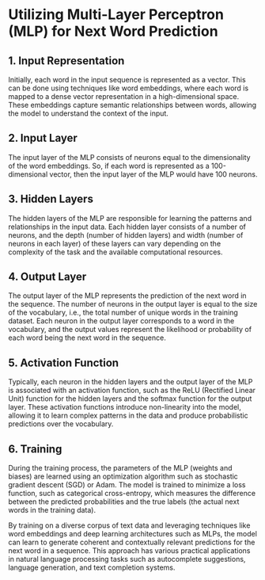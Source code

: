# Utilizing Multi-Layer Perceptron (MLP) for Next Word Prediction

## 1. Input Representation
Initially, each word in the input sequence is represented as a vector. This can be done using techniques like word embeddings, where each word is mapped to a dense vector representation in a high-dimensional space. These embeddings capture semantic relationships between words, allowing the model to understand the context of the input.

## 2. Input Layer
The input layer of the MLP consists of neurons equal to the dimensionality of the word embeddings. So, if each word is represented as a 100-dimensional vector, then the input layer of the MLP would have 100 neurons.

## 3. Hidden Layers
The hidden layers of the MLP are responsible for learning the patterns and relationships in the input data. Each hidden layer consists of a number of neurons, and the depth (number of hidden layers) and width (number of neurons in each layer) of these layers can vary depending on the complexity of the task and the available computational resources.

## 4. Output Layer
The output layer of the MLP represents the prediction of the next word in the sequence. The number of neurons in the output layer is equal to the size of the vocabulary, i.e., the total number of unique words in the training dataset. Each neuron in the output layer corresponds to a word in the vocabulary, and the output values represent the likelihood or probability of each word being the next word in the sequence.

## 5. Activation Function
Typically, each neuron in the hidden layers and the output layer of the MLP is associated with an activation function, such as the ReLU (Rectified Linear Unit) function for the hidden layers and the softmax function for the output layer. These activation functions introduce non-linearity into the model, allowing it to learn complex patterns in the data and produce probabilistic predictions over the vocabulary.

## 6. Training
During the training process, the parameters of the MLP (weights and biases) are learned using an optimization algorithm such as stochastic gradient descent (SGD) or Adam. The model is trained to minimize a loss function, such as categorical cross-entropy, which measures the difference between the predicted probabilities and the true labels (the actual next words in the training data).

By training on a diverse corpus of text data and leveraging techniques like word embeddings and deep learning architectures such as MLPs, the model can learn to generate coherent and contextually relevant predictions for the next word in a sequence. This approach has various practical applications in natural language processing tasks such as autocomplete suggestions, language generation, and text completion systems.
